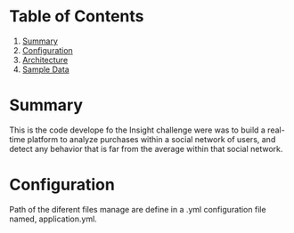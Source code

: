 # Table of Contents
1. [Summary](README.md#challenge-summary)
2. [Configuration](README.md#details-of-implementation)
3. [Architecture](README.md#anomalous-purchases)
4. [Sample Data](README.md#sample-data)



# Summary
This is the code develope fo the Insight challenge were was to build a real-time platform to analyze purchases within a social network of users, and detect any behavior that is far from the average within that social network.

# Configuration

Path of the diferent files manage are define in a .yml configuration file named, application.yml. 

